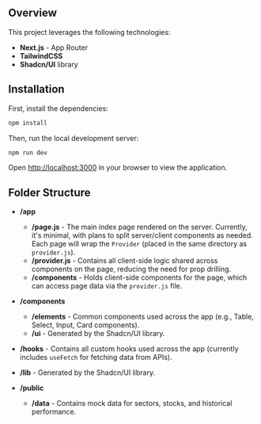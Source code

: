 
## Overview

This project leverages the following technologies:

- **Next.js** - App Router
- **TailwindCSS**
- **Shadcn/UI** library

## Installation

First, install the dependencies:

```bash
npm install
```

Then, run the local development server:

```bash
npm run dev
```

Open [http://localhost:3000](http://localhost:3000) in your browser to view the application.

## Folder Structure

- **/app**
  - **/page.js** - The main index page rendered on the server. Currently, it's minimal, with plans to split server/client components as needed. Each page will wrap the `Provider` (placed in the same directory as `provider.js`).
  - **/provider.js** - Contains all client-side logic shared across components on the page, reducing the need for prop drilling.
  - **/components** - Holds client-side components for the page, which can access page data via the `provider.js` file.
  
- **/components**
  - **/elements** - Common components used across the app (e.g., Table, Select, Input, Card components).
  - **/ui** - Generated by the Shadcn/UI library.
  
- **/hooks** - Contains all custom hooks used across the app (currently includes `useFetch` for fetching data from APIs).
  
- **/lib** - Generated by the Shadcn/UI library.
  
- **/public**
  - **/data** - Contains mock data for sectors, stocks, and historical performance.
